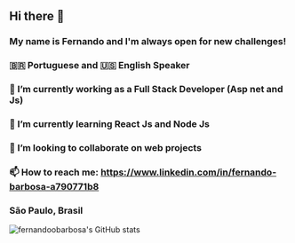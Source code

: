 ## Hi there 👋

### My name is Fernando and I'm always open for new challenges!
### 🇧🇷 Portuguese and 🇺🇸 English Speaker
### 🔭 I’m currently working as a Full Stack Developer (Asp net and Js)
### 🌱 I’m currently learning React Js and Node Js
### 👯 I’m looking to collaborate on web projects
### 📫 How to reach me: https://www.linkedin.com/in/fernando-barbosa-a790771b8
### São Paulo, Brasil

![fernandoobarbosa's GitHub stats](https://github-readme-stats.vercel.app/api?username=fernandoobarbosa&show_icons=true&theme=radical)


